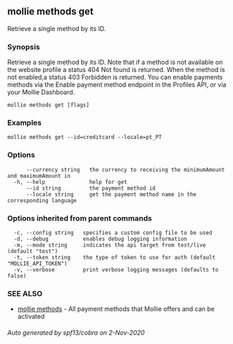 ## mollie methods get

Retrieve a single method by its ID.

### Synopsis

Retrieve a single method by its ID. Note that if a method is not available on the website profile 
a status 404 Not found is returned. When the method is not enabled,a status 403 Forbidden 
is returned. You can enable payments methods via the Enable payment method endpoint in the 
Profiles API, or via your Mollie Dashboard.

```
mollie methods get [flags]
```

### Examples

```
mollie methods get --id=creditcard --locale=pt_PT
```

### Options

```
      --currency string   the currency to receiving the minimumAmount and maximumAmount in
  -h, --help              help for get
      --id string         the payment method id
      --locale string     get the payment method name in the corresponding language
```

### Options inherited from parent commands

```
  -c, --config string   specifies a custom config file to be used
  -d, --debug           enables debug logging information
  -m, --mode string     indicates the api target from test/live (default "test")
  -t, --token string    the type of token to use for auth (default "MOLLIE_API_TOKEN")
  -v, --verbose         print verbose logging messages (defaults to false)
```

### SEE ALSO

* [mollie methods](mollie_methods.md)	 - All payment methods that Mollie offers and can be activated

###### Auto generated by spf13/cobra on 2-Nov-2020
